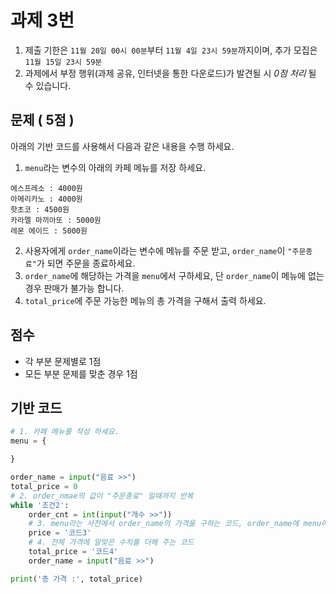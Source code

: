# 과제 3번
1. 제출 기한은 `11월 20일 00시 00분`부터 `11월 4일 23시 59분`까지이며, 추가 모집은 `11월 15일 23시 59분`
2. 과제에서 부정 행위(과제 공유, 인터넷을 통한 다운로드)가 발견될 시 *0점 처리* 될 수 있습니다.

## 문제 ( 5점 )
아래의 기반 코드를 사용해서 다음과 같은 내용을 수행 하세요.
1. `menu`라는 변수의 아래의 카페 메뉴를 저장 하세요.
```
에스프레소 : 4000원
아메리카노 : 4000원
핫초코 : 4500원
카라멜 마끼아또 : 5000원
레몬 에이드 : 5000원
```
2. 사용자에게 `order_name`이라는 변수에 메뉴를 주문 받고, `order_name`이 `"주문종료"`가 되면 주문을 종료하세요.
3. `order_name`에 해당하는 가격을 `menu`에서 구하세요, 단 `order_name`이 메뉴에 없는 경우 판매가 불가능 합니다.
4. `total_price`에 주문 가능한 메뉴의 총 가격을 구해서 출력 하세요.

## 점수
* 각 부분 문제별로 1점
* 모든 부분 문제를 맞춘 경우 1점

## 기반 코드
```python
# 1. 카페 메뉴를 작성 하세요.
menu = {

}

order_name = input("음료 >>")
total_price = 0
# 2. order_nmae의 값이 "주문종료" 일때까지 반복
while '조건2':
    order_cnt = int(input("개수 >>"))
    # 3. menu라는 사전에서 order_name의 가격을 구하는 코드, order_name에 menu에 없다면 가격은 0원으로 가정
    price = '코드3'
    # 4. 전체 가격에 알맞은 수치를 더해 주는 코드
    total_price = '코드4'
    order_name = input("음료 >>")

print('총 가격 :', total_price)
```
